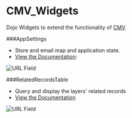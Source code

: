 CMV_Widgets
===========

Dojo Widgets to extend the functionality of [CMV](https://github.com/cmv/cmv-app)

###AppSettings

* Store and email map and application state.
* [View the Documentation](https://github.com/roemhildtg/CMV_Widgets/tree/master/widgets/AppSettings): 

![URL Field](https://github.com/roemhildtg/CMV_Widgets/blob/master/appSettings.PNG)

###RelatedRecordsTable

* Query and display the layers' related records
* [View the Documentation](https://github.com/roemhildtg/CMV_Widgets/tree/master/widgets/RelatedRecordTable)

![URL Field](https://github.com/roemhildtg/CMV_Widgets/blob/master/relatedRecords.PNG)

